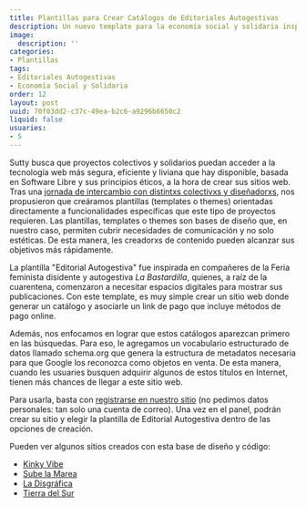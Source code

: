 ```yaml
---
title: Plantillas para Crear Catálogos de Editoriales Autogestivas
description: Un nuevo template para la economía social y solidaria inspirado en proyectos de edición
image:
  description: ''
categories:
- Plantillas
tags:
- Editoriales Autogestivas
- Economía Social y Solidaria
order: 12
layout: post
uuid: 70f03dd2-c37c-49ea-b2c6-a9296b6650c2
liquid: false
usuaries:
- 5
---
```


Sutty busca que proyectos colectivos y solidarios puedan acceder a la tecnología web más segura, eficiente y liviana que hay disponible, basada en Software Libre y sus principios éticos, a la hora de crear sus sitios web. Tras una [jornada de intercambio con distintxs colectivxs y diseñadorxs](https://sutty.nl/tuvimos-nuestra-primera-jornada-de-intercambio/), nos propusieron que creáramos plantillas (templates o themes) orientadas directamente a funcionalidades específicas que este tipo de proyectos requieren. Las plantillas, templates o themes son bases de diseño que, en nuestro caso, permiten cubrir necesidades de comunicación y no solo estéticas. De esta manera, les creadorxs de contenido pueden alcanzar sus objetivos más rápidamente.

La plantilla "Editorial Autogestiva" fue inspirada en compañeres de la Feria feminista disidente y autogestiva _La Bastardilla_, quienes, a raíz de la cuarentena, comenzaron a necesitar espacios digitales para mostrar sus publicaciones. Con este template, es muy simple crear un sitio web donde generar un catálogo y asociarle un link de pago que incluye métodos de pago online.

Además, nos enfocamos en lograr que estos catálogos aparezcan primero en las búsquedas. Para eso, le agregamos un vocabulario estructurado de datos llamado schema.org que genera la estructura de metadatos necesaria para que Google los reconozca como objetos en venta. De esta manera, cuando les usuaries busquen adquirir algunos de estos títulos en Internet, tienen más chances de llegar a este sitio web.

Para usarla, basta con [registrarse en nuestro sitio](https://panel.sutty.nl/usuaries/sign_in) (no pedimos datos personales: tan solo una cuenta de correo). Una vez en el panel, podrán crear su sitio y elegir la plantilla de Editorial Autogestiva dentro de las opciones de creación.

Pueden ver algunos sitios creados con esta base de diseño y código:

- [Kinky Vibe](https://kinkyvibe.sutty.nl/)
- [Sube la Marea](https://subelamarea.sutty.nl/)
- [La Disgráfica](https://ladisgrafica.sutty.nl/)
- [Tierra del Sur](https://tierradelsur.sutty.nl/)

